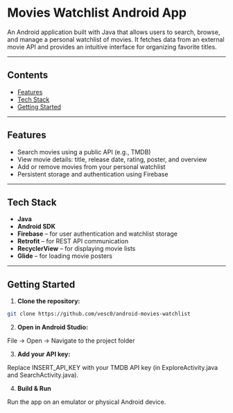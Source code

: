 # Movies Watchlist Android App

An Android application built with Java that allows users to search, browse, and manage a personal watchlist of movies. It fetches data from an external movie API and provides an intuitive interface for organizing favorite titles.

---

## Contents

- [Features](#features)  
- [Tech Stack](#tech-stack)  
- [Getting Started](#getting-started)   

---

## Features

- Search movies using a public API (e.g., TMDB)
- View movie details: title, release date, rating, poster, and overview
- Add or remove movies from your personal watchlist
- Persistent storage and authentication using Firebase

---

## Tech Stack

- **Java**  
- **Android SDK**  
- **Firebase** – for user authentication and watchlist storage  
- **Retrofit** – for REST API communication  
- **RecyclerView** – for displaying movie lists  
- **Glide** – for loading movie posters  

---

## Getting Started

1. **Clone the repository:**

```bash
git clone https://github.com/vesc0/android-movies-watchlist
```

2. **Open in Android Studio:**
   
File → Open → Navigate to the project folder

3. **Add your API key:**
   
Replace INSERT_API_KEY with your TMDB API key (in ExploreActivity.java and SearchActivity.java).

4. **Build & Run**
   
Run the app on an emulator or physical Android device.
